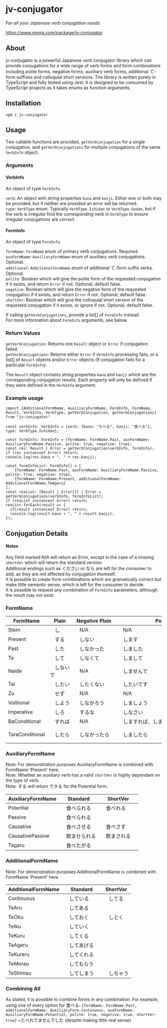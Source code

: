 # jv-conjugator
*For all your Japanese verb conjugation needs*

https://www.npmjs.com/package/jv-conjugator

## About
jv-conjugator is a powerful Japanese verb conjugator library which can provide conjugations for a wide range of verb forms and form combinations including polite forms, negative forms, auxiliary verb forms, additional て-form suffixes and colloquial short versions. The library is written purely in TypeScript and fully tested using Jest. It is designed to be consumed by TypeScript projects as it takes enums as function arguments.

## Installation
`npm i jv-conjugator`

## Usage
Two callable functions are provided, `getVerbConjugation` for a single conjugation, and `getVerbConjugations` for multiple conjugations of the same `VerbInfo` object.

### Arguments
#### VerbInfo
An object of type `VerbInfo`.

`verb`: An object with string properties `kana` and `kanji`. Either one or both may be provided, but if neither are provided an error will be returned.\
`type`: `VerbType` enum. Typically `VerbType.Ichidan` or `VerbType.Godan`, but if the verb is irregular find the corresponding verb in `VerbType` to ensure irregular conjugations are correct.
#### FormInfo
An object of type `FormInfo`.

`formName`: `FormName` enum of primary verb conjugations. Required.\
`auxFormName`: `AuxiliaryFormName` enum of auxiliary verb conjugations. Optional.\
`additional`: `AdditionalFormName` enum of additional て-form suffix verbs. Optional.\
`polite`: Boolean which will give the polite form of the requested conjugation if it exists, and return `Error` if not. Optional, default false.\
`negative`: Boolean which will give the negative form of the requested conjugation if it exists, and return `Error` if not. Optional, default false.\
`shortVer`: Boolean which will give the colloquial short version of the requested conjugation if it exists, or ignore if not. Optional, default false.

If calling `getVerbConjugations`, provide a list[] of `FormInfo` instead.\
For more information about `FormInfo` arguments, see below.

### Return Values
`getVerbConjugation`: Returns one `Result` object or `Error` if conjugation failed.\
`getVerbConjugations`: Returns either `Error` if `VerbInfo` processing fails, or a list[] of `Result` objects and/or `Error` objects (if conjugation fails for a particular `FormInfo`).

The `Result` object contains string properties `kana` and `kanji` which are the corresponding conjugation results. Each property will only be defined if they were defined in the `VerbInfo` argument.

### Example usage
```
import {AdditionalFormName, AuxiliaryFormName, FormInfo, FormName, Result, VerbInfo, VerbType, getVerbConjugation, getVerbConjugations} from "jv-conjugator"

const verbInfo: VerbInfo = {verb: {kana: "たべる", kanji: "食べる"}, type: VerbType.Ichidan};

const formInfo: FormInfo = {formName: FormName.Past, auxFormName: AuxiliaryFormName.Passive, polite: true, negative: true};
const res: Result | Error = getVerbConjugation(verbInfo, formInfo);
if (res instanceof Error) return;
console.log(res.kana + ", " + res.kanji);

const formInfoList: FormInfo[] = [
    {formName: FormName.Past, auxFormName: AuxiliaryFormName.Passive, polite: true, negative: true},
    {formName: FormName.Present, additionalFormName: AdditionalFormName.TeAgeru}
];
const resList: (Result | Error)[] | Error = getVerbConjugations(verbInfo, formInfoList);
if (resList instanceof Error) return;
resList.forEach(result => {
  if(result instanceof Error) return;
  console.log(result.kana + ", " + result.kanji);
});
```

## Conjugation Details
#### Notes
Any field marked N/A will return an Error, except in the case of a missing `shortVer` which will return the standard version.\
Additional endings such as ください or なら are left for the consumer to add, as they are not affected by conjugation themself.\
It is possible to create form combinations which are gramatically correct but make little semantic sense, which is left for the consumer to decide.\
It is possible to request any combination of `FormInfo` parameters, although the result may not exist.

### FormName

| FormName       | Plain    | Negative Plain | Polite                           | Negative Polite |
| ---------------| ---------| ---------------|----------------------------------|-----------------|
| Stem           |　し　　　|　N/A　　　　　　|　N/A　　　　　　　　　　　　　　　　|　N/A　　　　　　　|
| Present        |　する　　|　しない　　　　　|　します　　　　　　　　　　　　　　　|　しません　　　　|
| Past           |　した　　|　しなかった　　　|　しました　　　　　　　　　　　　　　|　しませんでした　|
| Te             |　して　　|　しなくて　　　　|　しまして　　　　　　　　　　　　　　|　しませんで　　　|
| Naide          |　しないで|　N/A　　　　　　|　しませんで　　　　　　　　　　　　　|　N/A　　　　　　　|
| Tai            |　したい　|　したくない　　　|　したいです　　　　　　　　　　　　　|　したくないです　|
| Zu             |　せず　　|　N/A           |　N/A　　　　　　　　　　　　　　　　|　N/A　　　　　　　|
| Volitional     |　しよう　|　しなかろう　　　|　しましょう　　　　　　　　　　　　　|　N/A　　　　　　|
| Imperative     |　しろ　　|　するな　　　　　|　しなさい　　　　　　　　　　　　　　|　N/A　　　　　　|
| BaConditional  |　すれば　|　N/A　         |　しますれば、しませば (shortVer)　　|　N/A　　　　　　　|
| TaraConditional|　したら　|　しなかったら　　|　しましたら　　　　　　　　　　　　　|　しませんでしたら|

### AuxiliaryFormName
Note: For demonstration purposes AuxiliaryFormName is combined with FormName 'Present' here.\
Note: Whether an auxiliary verb has a valid `shortVer` is highly dependant on the type of verb.\
Note: する will return できる for the Potential form.

| AuxiliaryFormName  | Standard   | ShortVer    | 
| -------------------| -----------| ------------|
| Potential          |　食べられる　|　食べれる　　|
| Passive            |　食べられる　|　　　　　　　|　
| Causative          |　食べさせる　|　食べさす　　|
| CausativePassive   |　飲ませられる|　飲まされる　|
| Tagaru             |　食べたがる　|　　　　　　　|

### AdditionalFormName
Note: For demonstration purposes AdditionalFormName is combined with FormName 'Present' here.

| AdditionalFormName | Standard    | ShortVer | 
| -------------------| ------------| ---------|
| Continuous         |　している　　|　してる　|
| TeAru              |　してある　　|　　　　　|　
| TeOku              |　しておく　　|　しとく　|
| TeIku              |　していく　　|　　　　　|
| TeKuru             |　してくる　　|　　　　　|
| TeAgeru            |　してあげる　|　　　　　|
| TeKureru           |　してくれる　|　       |
| TeMorau            |　してもらう　|　　　　　|
| TeShimau           |　してしまう　|　しちゃう|

### Combining All
As stated, it is possible to combine forms in any combination. For example, using one of every option for 食べる:
`{formName: FormName.Past, additionalFormName: AuxiliaryForm.Continuous, auxFormName: AuxiliaryFormName.Potential, polite: true, negative: true, shortVer: true}`
=たべれてませんでした (despite making little real sense)












